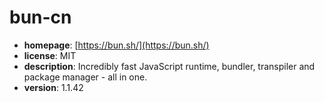 # bun-cn

- **homepage**: [https://bun.sh/](https://bun.sh/)
- **license**: MIT
- **description**: Incredibly fast JavaScript runtime, bundler, transpiler and package manager - all in one.
- **version**: 1.1.42

